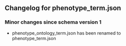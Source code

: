 ## Changelog for phenotype_term.json

### Minor changes since schema version 1

* phenotype_ontology_term.json has been renamed to phenotype_term.json
